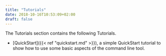 ```yaml
---
title: "Tutorials"
date: 2018-10-16T10:53:09+02:00
draft: false
---
```

The Tutorials section contains the following Tutorials.

* [QuickStart]({{< ref "quickstart.md" >}}), a simple QuickStart tutorial to show how to 
use some basic aspects of the command line tool.